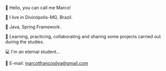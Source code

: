 🙂 Hello, you can call me Marco!

🌴 I live in Divinópolis-MG, Brazil.

🎯 Java, Spring Framework.

🌱 Learning, practicing, collaborating and sharing some projects carried out during the studies.

💻 I'm an eternal student...

📲 E-mail: marcotfrancosilva@gmail.com
